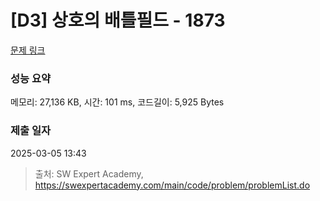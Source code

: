 # [D3] 상호의 배틀필드 - 1873 

[문제 링크](https://swexpertacademy.com/main/code/problem/problemDetail.do?contestProbId=AV5LyE7KD2ADFAXc) 

### 성능 요약

메모리: 27,136 KB, 시간: 101 ms, 코드길이: 5,925 Bytes

### 제출 일자

2025-03-05 13:43



> 출처: SW Expert Academy, https://swexpertacademy.com/main/code/problem/problemList.do